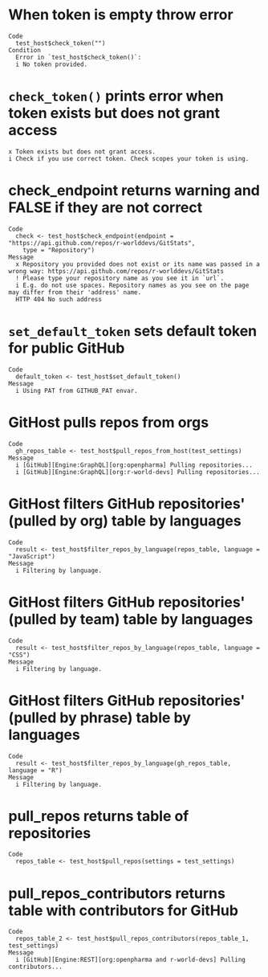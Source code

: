 # When token is empty throw error

    Code
      test_host$check_token("")
    Condition
      Error in `test_host$check_token()`:
      i No token provided.

# `check_token()` prints error when token exists but does not grant access

    x Token exists but does not grant access.
    i Check if you use correct token. Check scopes your token is using.

# check_endpoint returns warning and FALSE if they are not correct

    Code
      check <- test_host$check_endpoint(endpoint = "https://api.github.com/repos/r-worlddevs/GitStats",
        type = "Repository")
    Message
      x Repository you provided does not exist or its name was passed in a wrong way: https://api.github.com/repos/r-worlddevs/GitStats
      ! Please type your repository name as you see it in `url`.
      i E.g. do not use spaces. Repository names as you see on the page may differ from their 'address' name.
      HTTP 404 No such address

# `set_default_token` sets default token for public GitHub

    Code
      default_token <- test_host$set_default_token()
    Message
      i Using PAT from GITHUB_PAT envar.

# GitHost pulls repos from orgs

    Code
      gh_repos_table <- test_host$pull_repos_from_host(test_settings)
    Message
      i [GitHub][Engine:GraphQL][org:openpharma] Pulling repositories...
      i [GitHub][Engine:GraphQL][org:r-world-devs] Pulling repositories...

# GitHost filters GitHub repositories' (pulled by org) table by languages

    Code
      result <- test_host$filter_repos_by_language(repos_table, language = "JavaScript")
    Message
      i Filtering by language.

# GitHost filters GitHub repositories' (pulled by team) table by languages

    Code
      result <- test_host$filter_repos_by_language(repos_table, language = "CSS")
    Message
      i Filtering by language.

# GitHost filters GitHub repositories' (pulled by phrase) table by languages

    Code
      result <- test_host$filter_repos_by_language(gh_repos_table, language = "R")
    Message
      i Filtering by language.

# pull_repos returns table of repositories

    Code
      repos_table <- test_host$pull_repos(settings = test_settings)

# pull_repos_contributors returns table with contributors for GitHub

    Code
      repos_table_2 <- test_host$pull_repos_contributors(repos_table_1, test_settings)
    Message
      i [GitHub][Engine:REST][org:openpharma and r-world-devs] Pulling contributors...

